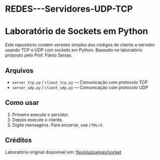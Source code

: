 # REDES---Servidores-UDP-TCP

# Laboratório de Sockets em Python

Este repositório contém versões simples dos códigos de cliente e servidor usando TCP e UDP com sockets em Python. Baseado no laboratório proposto pelo Prof. Flávio Seixas.

## Arquivos

- `server_tcp.py` / `client_tcp.py` — Comunicação com protocolo TCP
- `server_udp.py` / `client_udp.py` — Comunicação com protocolo UDP

## Como usar

1. Primeiro execute o servidor.
2. Depois execute o cliente.
3. Digite mensagens. Para encerrar, use `CTRL+X`.

## Créditos

Laboratório original disponível em: [flavioluizseixas/socket](https://github.com/flavioluizseixas/socket)
